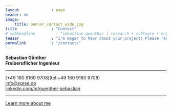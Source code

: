 ```yaml
---
layout              : page
header: no
image:
    title: banner_contact_wide.jpg
title               : "Contact"
# subheadline         : "sebastian guenther | research • software • engineering"
teaser              : "I'm eager to hear about your project! Please reach out via email or phone."
permalink           : "/contact/"
---
```


**Sebastian Günther**\
**Freiberuflicher Ingenieur**

---

[+49 160 9160 9708](tel:+49 160 9160 9708)\
[info@sgrse.de](mailto:info@sgrse.de)\
<a href="https://linkedin.com/in/guenther-sebastian" target="_blank">linkedin.com/in/guenther-sebastian</a>

---

[Learn more about me](/about/)